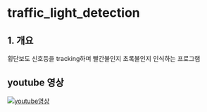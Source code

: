 # traffic_light_detection

## 1. 개요

횡단보도 신호등을 tracking하며 빨간불인지 초록불인지 인식하는 프로그램

## youtube 영상

[![youtube영상](https://user-images.githubusercontent.com/46870741/79547089-638c9f80-80ce-11ea-9666-251b790fbf11.png)](https://www.youtube.com/watch?v=uhJk7mEvmag&feature=youtu.be)
